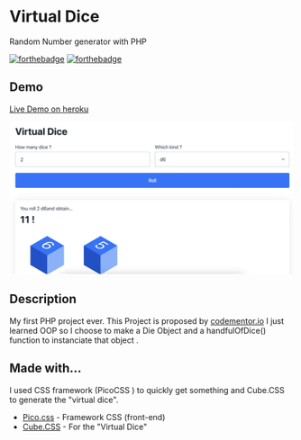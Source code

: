 # Virtual Dice

Random Number generator with PHP

[![forthebadge](http://forthebadge.com/images/badges/built-with-love.svg)](http://forthebadge.com)
[![forthebadge](https://forthebadge.com/images/badges/0-percent-optimized.svg)](http://forthebadge.com)

## Demo

[Live Demo on heroku](https://php01-virtualdice.herokuapp.com/)

![screenshot](screenshot.jpeg)

## Description

My first PHP project ever.
This Project is proposed by [codementor.io](https://www.codementor.io/projects)
I just learned OOP so I choose to make a Die Object and a handfulOfDice() function to instanciate that object .

## Made with...

I used CSS framework (PicoCSS ) to quickly get something and Cube.CSS to generate the "virtual dice".

-   [Pico.css](https://picocss.com/) - Framework CSS (front-end)
-   [Cube.CSS](https://github.com/ShimilSAbraham/Cube.CSS) - For the "Virtual Dice"
